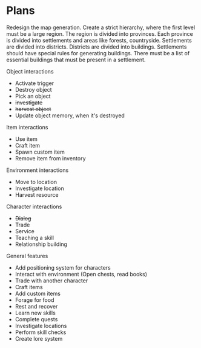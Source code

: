 # Plans

Redesign the map generation. 
Create a strict hierarchy, where the first level must be a 
large region. The region is divided into provinces.
Each province is divided into settlements and areas like forests, countryside. 
Settlements are divided into districts. Districts are divided into buildings.
Settlements should have special rules for generating buildings.
There must be a list of essential buildings that must be present in a settlement.


Object interactions
- Activate trigger
- Destroy object
- Pick an object
- ~~investigate~~
- ~~harvest object~~
- Update object memory, when it's destroyed


Item interactions
- Use item
- Craft item
- Spawn custom item
- Remove item from inventory


Environment interactions
- Move to location
- Investigate location
- Harvest resource


Character interactions
- ~~Dialog~~
- Trade
- Service
- Teaching a skill
- Relationship building


General features
- Add positioning system for characters
- Interact with environment (Open chests, read books)
- Trade with another character
- Craft items
- Add custom items
- Forage for food
- Rest and recover
- Learn new skills
- Complete quests
- Investigate locations
- Perform skill checks
- Create lore system